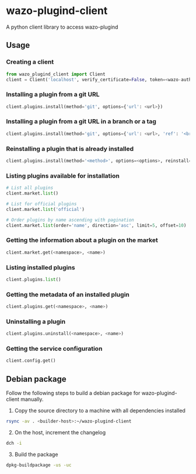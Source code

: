 # wazo-plugind-client

A python client library to access wazo-plugind

## Usage

### Creating a client

```python
from wazo_plugind_client import Client
client = Client('localhost', verify_certificate=False, token=<wazo-auth-token>)
```

### Installing a plugin from a git URL

```python
client.plugins.install(method='git', options={'url': <url>})
```

### Installing a plugin from a git URL in a branch or a tag

```python
client.plugins.install(method='git', options={'url': <url>, 'ref': '<branch or tag>'})
```

### Reinstalling a plugin that is already installed

```python
client.plugins.install(method='<method>', options=<options>, reinstall=True)
```

### Listing plugins available for installation

```python
# List all plugins
client.market.list()

# List for official plugins
client.market.list('official')

# Order plugins by name ascending with pagination
client.market.list(order='name', direction='asc', limit=5, offset=10)
```

### Getting the information about a plugin on the market

```python
client.market.get(<namespace>, <name>)
```

### Listing installed plugins

```python
client.plugins.list()
```


### Getting the metadata of an installed plugin

```python
client.plugins.get(<namespace>, <name>)
```

### Uninstalling a plugin

```python
client.plugins.uninstall(<namespace>, <name>)
```

### Getting the service configuration

```python
client.config.get()
```

## Debian package

Follow the following steps to build a debian package for wazo-plugind-client manually.

1. Copy the source directory to a machine with all dependencies installed

```sh
rsync -av . <builder-host>:~/wazo-plugind-client
```

2. On the host, increment the changelog

```sh
dch -i
```

3. Build the package

```sh
dpkg-buildpackage -us -uc
```
